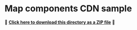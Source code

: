 # Map components CDN sample

📁 **[Click here to download this directory as a ZIP file](https://github.com/Esri/jsapi-resources/blob/main/zips/map-component-sample-cdn.zip)** 📁
